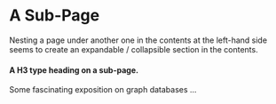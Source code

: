 # A Sub-Page

Nesting a page under another one in the contents at the left-hand side seems to create an expandable / collapsible section in the contents.

#### A H3 type heading on a sub-page.

Some fascinating exposition on graph databases ...

